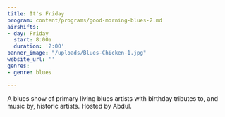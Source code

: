 ```yaml
---
title: It's Friday
program: content/programs/good-morning-blues-2.md
airshifts:
- day: Friday
  start: 8:00a
  duration: '2:00'
banner_image: "/uploads/Blues-Chicken-1.jpg"
website_url: ''
genres:
- genre: blues

---
```

A blues show of primary living blues artists with birthday tributes to, and music by, historic artists. Hosted by Abdul.